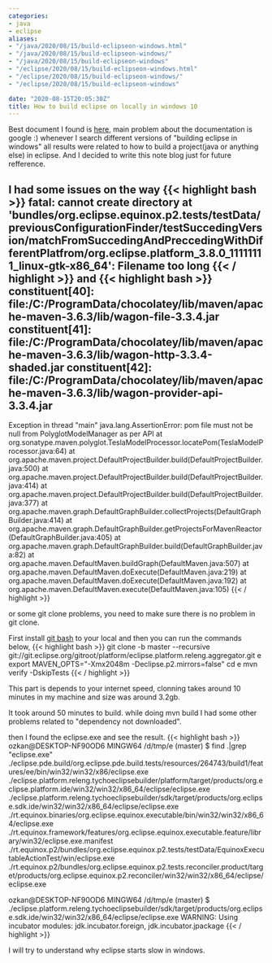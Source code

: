 ```yaml
---
categories:
- java
- eclipse
aliases:
- "/java/2020/08/15/build-eclipseon-windows.html"
- "/java/2020/08/15/build-eclipseon-windows/"
- "/java/2020/08/15/build-eclipseon-windows"
- "/eclipse/2020/08/15/build-eclipseon-windows.html"
- "/eclipse/2020/08/15/build-eclipseon-windows/"
- "/eclipse/2020/08/15/build-eclipseon-windows"

date: "2020-08-15T20:05:30Z"
title: How to build eclipse on locally in windows 10
---
```


Best document I found is [here](https://wiki.eclipse.org/Platform-releng/Platform_Build#Windows), main problem about the documentation is google :) whenever I search different versions of "building eclipse in windows" all results were related to how to build a project(java or anything else) in eclipse. And I decided to write this note blog just for future refference.

I had some issues on the way
{{< highlight bash >}}
fatal: cannot create directory at 'bundles/org.eclipse.equinox.p2.tests/testData/previousConfigurationFinder/testSuccedingVersion/matchFromSuccedingAndPreccedingWithDifferentPlatfrom/org.eclipse.platform_3.8.0_11111111_linux-gtk-x86_64': Filename too long
{{< / highlight >}}
and
{{< highlight bash >}}
constituent[40]: file:/C:/ProgramData/chocolatey/lib/maven/apache-maven-3.6.3/lib/wagon-file-3.3.4.jar
constituent[41]: file:/C:/ProgramData/chocolatey/lib/maven/apache-maven-3.6.3/lib/wagon-http-3.3.4-shaded.jar
constituent[42]: file:/C:/ProgramData/chocolatey/lib/maven/apache-maven-3.6.3/lib/wagon-provider-api-3.3.4.jar
---------------------------------------------------
Exception in thread "main" java.lang.AssertionError: pom file must not be null from PolyglotModelManager as per API
        at org.sonatype.maven.polyglot.TeslaModelProcessor.locatePom(TeslaModelProcessor.java:64)
        at org.apache.maven.project.DefaultProjectBuilder.build(DefaultProjectBuilder.java:500)
        at org.apache.maven.project.DefaultProjectBuilder.build(DefaultProjectBuilder.java:414)
        at org.apache.maven.project.DefaultProjectBuilder.build(DefaultProjectBuilder.java:377)
        at org.apache.maven.graph.DefaultGraphBuilder.collectProjects(DefaultGraphBuilder.java:414)
        at org.apache.maven.graph.DefaultGraphBuilder.getProjectsForMavenReactor(DefaultGraphBuilder.java:405)
        at org.apache.maven.graph.DefaultGraphBuilder.build(DefaultGraphBuilder.java:82)
        at org.apache.maven.DefaultMaven.buildGraph(DefaultMaven.java:507)
        at org.apache.maven.DefaultMaven.doExecute(DefaultMaven.java:219)
        at org.apache.maven.DefaultMaven.doExecute(DefaultMaven.java:192)
        at org.apache.maven.DefaultMaven.execute(DefaultMaven.java:105)
{{< / highlight >}}

or some git clone problems, you need to make sure there is no problem in git clone.

First install [git bash](https://git-scm.com/downloads) to your local and then you can run the commands below,
{{< highlight bash >}}
git clone -b master --recursive git://git.eclipse.org/gitroot/platform/eclipse.platform.releng.aggregator.git e
export MAVEN_OPTS="-Xmx2048m -Declipse.p2.mirrors=false"
cd e
mvn verify -DskipTests
{{< / highlight >}}

This part is depends to your internet speed, clonning takes around 10 minutes in my machine and size was around 3.2gb. 

It took around 50 minutes to build. while doing mvn build I had some other problems related to "dependency not downloaded". 

then I found the eclipse.exe and see the result.
{{< highlight bash >}}
ozkan@DESKTOP-NF90OD6 MINGW64 /d/tmp/e (master)
$ find .|grep "eclipse.exe"
./eclipse.pde.build/org.eclipse.pde.build.tests/resources/264743/build1/features/ee/bin/win32/win32/x86/eclipse.exe
./eclipse.platform.releng.tychoeclipsebuilder/platform/target/products/org.eclipse.platform.ide/win32/win32/x86_64/eclipse/eclipse.exe
./eclipse.platform.releng.tychoeclipsebuilder/sdk/target/products/org.eclipse.sdk.ide/win32/win32/x86_64/eclipse/eclipse.exe
./rt.equinox.binaries/org.eclipse.equinox.executable/bin/win32/win32/x86_64/eclipse.exe
./rt.equinox.framework/features/org.eclipse.equinox.executable.feature/library/win32/eclipse.exe.manifest
./rt.equinox.p2/bundles/org.eclipse.equinox.p2.tests/testData/EquinoxExecutableActionTest/win/eclipse.exe
./rt.equinox.p2/bundles/org.eclipse.equinox.p2.tests.reconciler.product/target/products/org.eclipse.equinox.p2.reconciler/win32/win32/x86_64/eclipse/eclipse.exe

ozkan@DESKTOP-NF90OD6 MINGW64 /d/tmp/e (master)
$ ./eclipse.platform.releng.tychoeclipsebuilder/sdk/target/products/org.eclipse.sdk.ide/win32/win32/x86_64/eclipse/eclipse.exe
WARNING: Using incubator modules: jdk.incubator.foreign, jdk.incubator.jpackage
{{< / highlight >}}

I will try to understand why eclipse starts slow in windows. 